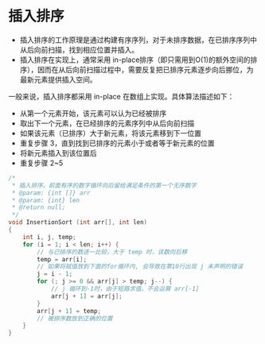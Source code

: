 #  插入排序

+ 插入排序的工作原理是通过构建有序序列，对于未排序数据，在已排序序列中从后向前扫描，找到相应位置并插入。
+ 插入排序在实现上，通常采用 in-place排序（即只需用到O(1)的额外空间的排序），因而在从后向前扫描过程中，需要反复把已排序元素逐步向后挪位，为最新元素提供插入空间。

一般来说，插入排序都采用 in-place 在数组上实现。具体算法描述如下：

+ 从第一个元素开始，该元素可以认为已经被排序
+ 取出下一个元素，在已经排序的元素序列中从后向前扫描
+ 如果该元素（已排序）大于新元素，将该元素移到下一位置
+ 重复步骤 3，直到找到已排序的元素小于或者等于新元素的位置
+ 将新元素插入到该位置后
+ 重复步骤 2~5

```c
/*
 * 插入排序。前面有序的数字循环向后留给满足条件的第一个无序数字
 * @param: {int []} arr
 * @param: {int} len
 * @return null;
 */
void InsertionSort (int arr[], int len)
{
    int i, j, temp;
    for (i = 1; i < len; i++) {
        // 与已排序的数逐一比较，大于 temp 时，该数向后移
        temp = arr[i];
        // 如果将赋值放到下面的for循环内, 会导致在第10行出现 j 未声明的错误
        j = i - 1;
        for (; j >= 0 && arr[j] > temp; j--) {
            // j 循环到-1时，由于短路求值，不会运算 arr[-1]
            arr[j + 1] = arr[j];
        }
        arr[j + 1] = temp;
        // 被排序数放到正确的位置
    }
}
```